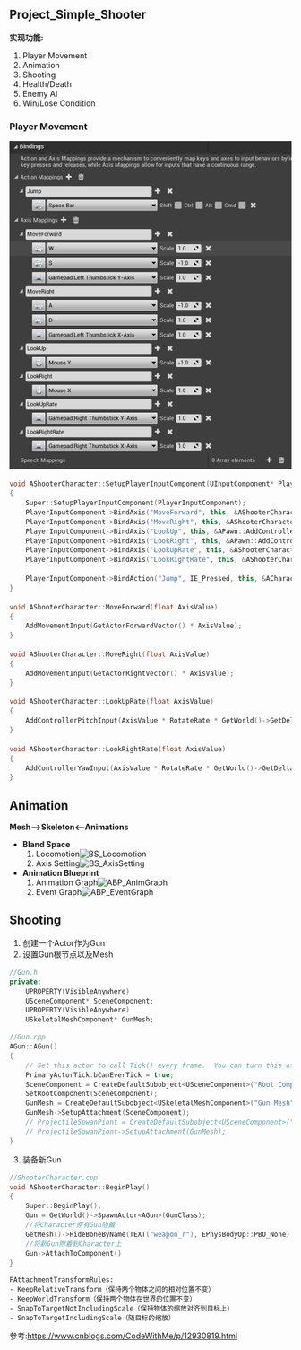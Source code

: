 ## Project_Simple_Shooter
**实现功能:**

1. Player Movement
2. Animation
3. Shooting
4. Health/Death
5. Enemy AI
6. Win/Lose Condition
   
### Player Movement

![InputSetting](https://raw.githubusercontent.com/Scorpiorl/Project_SimpleShooter/master/README_PICTURE/InputSetting_AddGamePad.png)

```C++
void AShooterCharacter::SetupPlayerInputComponent(UInputComponent* PlayerInputComponent)
{
	Super::SetupPlayerInputComponent(PlayerInputComponent);
	PlayerInputComponent->BindAxis("MoveForward", this, &AShooterCharacter::MoveForward);
	PlayerInputComponent->BindAxis("MoveRight", this, &AShooterCharacter::MoveRight);
	PlayerInputComponent->BindAxis("LookUp", this, &APawn::AddControllerPitchInput);
	PlayerInputComponent->BindAxis("LookRight", this, &APawn::AddControllerYawInput);
	PlayerInputComponent->BindAxis("LookUpRate", this, &AShooterCharacter::LookUpRate);
	PlayerInputComponent->BindAxis("LookRightRate", this, &AShooterCharacter::LookRightRate);
	
	PlayerInputComponent->BindAction("Jump", IE_Pressed, this, &ACharacter::Jump);
}

void AShooterCharacter::MoveForward(float AxisValue)
{
	AddMovementInput(GetActorForwardVector() * AxisValue);
}

void AShooterCharacter::MoveRight(float AxisValue)
{
	AddMovementInput(GetActorRightVector() * AxisValue);
}

void AShooterCharacter::LookUpRate(float AxisValue)
{
	AddControllerPitchInput(AxisValue * RotateRate * GetWorld()->GetDeltaSeconds());
}

void AShooterCharacter::LookRightRate(float AxisValue)
{
	AddControllerYawInput(AxisValue * RotateRate * GetWorld()->GetDeltaSeconds());
}
```
## Animation
**Mesh-->Skeleton<--Animations**
- **Bland Space**
	1. Locomotion![BS_Locomotion](https://raw.githubusercontent.com/Scorpiorl/UrealProject_SimpleShooter/master/README_PICTURE/BS_Locomotion.png)
	2. Axis Setting![BS_AxisSetting](https://raw.githubusercontent.com/Scorpiorl/UrealProject_SimpleShooter/master/README_PICTURE/BS_AxisSetting.png)
- **Animation Blueprint**
	1. Animation Graph![ABP_AnimGraph](https://raw.githubusercontent.com/Scorpiorl/UrealProject_SimpleShooter/master/README_PICTURE/ABP_AnimGraph.png)
	2. Event Graph![ABP_EventGraph](https://raw.githubusercontent.com/Scorpiorl/UrealProject_SimpleShooter/master/README_PICTURE/ABP_EventGraph.png)

## Shooting
1. 创建一个Actor作为Gun
2. 设置Gun根节点以及Mesh
```C++
//Gun.h
private:
	UPROPERTY(VisibleAnywhere)
	USceneComponent* SceneComponent;
	UPROPERTY(VisibleAnywhere)
	USkeletalMeshComponent* GunMesh;
```
```C++
//Gun.cpp
AGun::AGun()
{
 	// Set this actor to call Tick() every frame.  You can turn this off to improve performance if you don't need it.
	PrimaryActorTick.bCanEverTick = true;
	SceneComponent = CreateDefaultSubobject<USceneComponent>("Root Component");
	SetRootComponent(SceneComponent);
	GunMesh = CreateDefaultSubobject<USkeletalMeshComponent>("Gun Mesh");
	GunMesh->SetupAttachment(SceneComponent);
	// ProjectileSpwanPiont = CreateDefaultSubobject<USceneComponent>("Projectile Spwan Piont");
	// ProjectileSpwanPiont->SetupAttachment(GunMesh);
}
```

3. 装备新Gun
```C++
//ShooterCharacter.cpp
void AShooterCharacter::BeginPlay()
{
	Super::BeginPlay();
	Gun = GetWorld()->SpawnActor<AGun>(GunClass);
	//将Character原有Gun隐藏
	GetMesh()->HideBoneByName(TEXT("weapon_r"), EPhysBodyOp::PBO_None);
	//将新Gun附着到Character上
	Gun->AttachToComponent()
}
```
	FAttachmentTransformRules:
	- KeepRelativeTransform（保持两个物体之间的相对位置不变）
	- KeepWorldTransform（保持两个物体在世界的位置不变）
	- SnapToTargetNotIncludingScale（保持物体的缩放对齐到目标上）
	- SnapToTargetIncludingScale（随目标的缩放）
参考:https://www.cnblogs.com/CodeWithMe/p/12930819.html

	
